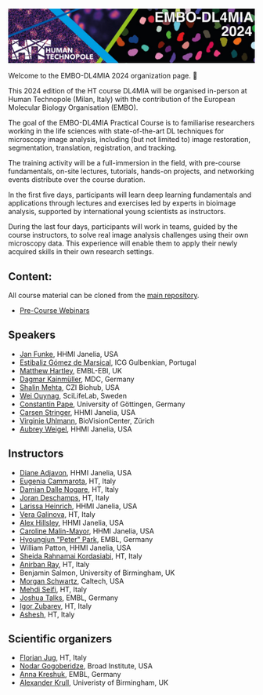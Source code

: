 ![Banner](https://raw.githubusercontent.com/dl4mia/.github/2024/img/DL4MIA_banner_2024.png)


Welcome to the EMBO-DL4MIA 2024 organization page. 🎉

This 2024 edition of the HT course DL4MIA will be organised in-person at Human Technopole (Milan, Italy) with the contribution of the European Molecular Biology Organisation (EMBO).

The goal of the EMBO-DL4MIA Practical Course is to familiarise researchers working in the life sciences with state-of-the-art DL techniques for microscopy image analysis, including (but not limited to) image restoration, segmentation, translation, registration, and tracking.

The training activity will be a full-immersion in the field, with pre-course fundamentals, on-site lectures, tutorials, hands-on projects, and networking events distribute over the course duration.

In the first five days, participants will learn deep learning fundamentals and applications through lectures and exercises led by experts in bioimage analysis, supported by international young scientists as instructors.

During the last four days, participants will work in teams, guided by the course instructors, to solve real image analysis challenges using their own microscopy data. This experience will enable them to apply their newly acquired skills in their own research settings.

## Content:

All course material can be cloned from the [main repository](https://github.com/dl4mia/DL4MIA_2024/tree/main).


- [Pre-Course Webinars](https://github.com/dl4mia/DL4MIA_Pre-course_Webinar)
<!---- [00 - First steps](https://github.com/dl4mia/00_first_steps)
- [01 - Intro into ML and DL](https://github.com/dl4mia/01_intro_mldl)
- [02 - Image restoration](https://github.com/dl4mia/02_image_restoration)
- [03 - Segmentation with UNet](https://github.com/dl4mia/03_segmentation_unet)
- [04 - Instance segmentation](https://github.com/dl4mia/04_instance_segmentation)
- [05 - Image labeling with Labkit](https://github.com/dl4mia/06_labeling_with_labkit)
-->


## Speakers

- [Jan Funke](https://www.janelia.org/people/jan-funke), HHMI Janelia, USA
- [Estibaliz Gómez de Marsical](https://henriqueslab.github.io/team/2021-10-01-EGdM/), ICG Gulbenkian, Portugal
- [Matthew Hartley](https://www.ebi.ac.uk/people/person/matthew-hartley/), EMBL-EBI, UK
- [Dagmar Kainmüller](https://www.mdc-berlin.de/kainmueller), MDC, Germany
- [Shalin Mehta](https://www.czbiohub.org/sf/people/staff/shalin-mehta-phd/), CZI Biohub, USA
- [Wei Ouynag](https://www.scilifelab.se/researchers/wei-ouyang/), SciLifeLab, Sweden
- [Constantin Pape](https://user.informatik.uni-goettingen.de/~pape41/), University of Göttingen, Germany
- [Carsen Stringer](https://www.janelia.org/people/carsen-stringer), HHMI Janelia, USA
- [Virginie Uhlmann](https://www.biovisioncenter.uzh.ch/en/team/virginie.html), BioVisionCenter, Zürich
- [Aubrey Weigel](https://www.janelia.org/people/aubrey-weigel), HHMI Janelia, USA

## Instructors

- [Diane Adjavon](https://www.janelia.org/people/diane-adjavon), HHMI Janelia, USA
- [Eugenia Cammarota](https://humantechnopole.it/en/people/eugenia-cammarota/), HT, Italy
- [Damian Dalle Nogare](https://humantechnopole.it/en/people/damian-edward-dalle-nogare/), HT, Italy
- [Joran Deschamps](https://humantechnopole.it/en/people/joran-deschamps/), HT, Italy
- [Larissa Heinrich](https://www.janelia.org/people/larissa-heinrich), HHMI Janelia, USA
- [Vera Galinova](https://humantechnopole.it/en/people/vera-galinova/), HT, Italy
- [Alex Hillsley](https://www.janelia.org/people/alex-hillsley), HHMI Janelia, USA
- [Caroline Malin-Mayor](https://www.janelia.org/people/caroline-malin-mayor), HHMI Janelia, USA
- [Hyoungjun "Peter" Park](https://www.embl.org/people/person/hyoungjun-park/), EMBL, Germany
- William Patton, HHMI Janelia, USA
- [Sheida Rahnamai Kordasiabi](https://humantechnopole.it/en/people/sheida-rahnamai-kordasiabi/), HT, Italy
- [Anirban Ray](https://humantechnopole.it/en/people/anirban-ray/), HT, Italy
- Benjamin Salmon, University of Birmingham, UK
- [Morgan Schwartz](https://directory.caltech.edu/personnel/msschwar), Caltech, USA
- [Mehdi Seifi](https://humantechnopole.it/en/people/mehdi-seifi/), HT, Italy
- [Joshua Talks](https://www.embl.org/people/person/joshua-talks/), EMBL, Germany
- [Igor Zubarev](https://humantechnopole.it/en/people/igor-zubarev/), HT, Italy
- [Ashesh](https://humantechnopole.it/en/people/ashesh-ashesh/), HT, Italy

## Scientific organizers

- [Florian Jug](https://humantechnopole.it/en/people/florian-jug/), HT, Italy
- [Nodar Gogoberidze](https://cimini-lab.broadinstitute.org/people/nodar-gogoberidze), Broad Institute, USA
- [Anna Kreshuk](https://www.embl.org/groups/kreshuk/), EMBL, Germany
- [Alexander Krull](https://www.birmingham.ac.uk/staff/profiles/computer-science/academic-staff/krull-alexander), Univeristy of Birmingham, UK

